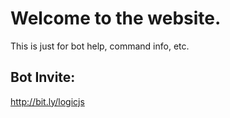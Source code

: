 # Welcome to the website.
This is just for bot help, command info, etc.

## Bot Invite: 
http://bit.ly/logicjs

